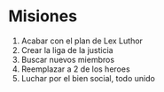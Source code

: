 # Misiones

1. Acabar con el plan de Lex Luthor
2. Crear la liga de la justicia
3. Buscar nuevos miembros
4. Reemplazar a 2 de los heroes
5. Luchar por el bien social, todo unido

